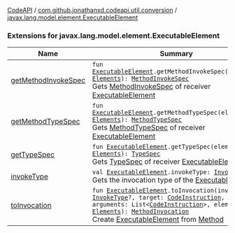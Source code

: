 [CodeAPI](../../index.md) / [com.github.jonathanxd.codeapi.util.conversion](../index.md) / [javax.lang.model.element.ExecutableElement](.)

### Extensions for javax.lang.model.element.ExecutableElement

| Name | Summary |
|---|---|
| [getMethodInvokeSpec](get-method-invoke-spec.md) | `fun `[`ExecutableElement`](http://docs.oracle.com/javase/6/docs/api/javax/lang/model/element/ExecutableElement.html)`.getMethodInvokeSpec(elements: `[`Elements`](http://docs.oracle.com/javase/6/docs/api/javax/lang/model/util/Elements.html)`): `[`MethodInvokeSpec`](../../com.github.jonathanxd.codeapi.common/-method-invoke-spec/index.md)<br>Gets [MethodInvokeSpec](../../com.github.jonathanxd.codeapi.common/-method-invoke-spec/index.md) of receiver [ExecutableElement](http://docs.oracle.com/javase/6/docs/api/javax/lang/model/element/ExecutableElement.html) |
| [getMethodTypeSpec](get-method-type-spec.md) | `fun `[`ExecutableElement`](http://docs.oracle.com/javase/6/docs/api/javax/lang/model/element/ExecutableElement.html)`.getMethodTypeSpec(elements: `[`Elements`](http://docs.oracle.com/javase/6/docs/api/javax/lang/model/util/Elements.html)`): `[`MethodTypeSpec`](../../com.github.jonathanxd.codeapi.common/-method-type-spec/index.md)<br>Gets [MethodTypeSpec](../../com.github.jonathanxd.codeapi.common/-method-type-spec/index.md) of receiver [ExecutableElement](http://docs.oracle.com/javase/6/docs/api/javax/lang/model/element/ExecutableElement.html) |
| [getTypeSpec](get-type-spec.md) | `fun `[`ExecutableElement`](http://docs.oracle.com/javase/6/docs/api/javax/lang/model/element/ExecutableElement.html)`.getTypeSpec(elements: `[`Elements`](http://docs.oracle.com/javase/6/docs/api/javax/lang/model/util/Elements.html)`): `[`TypeSpec`](../../com.github.jonathanxd.codeapi.base/-type-spec/index.md)<br>Gets [TypeSpec](../../com.github.jonathanxd.codeapi.base/-type-spec/index.md) of receiver [ExecutableElement](http://docs.oracle.com/javase/6/docs/api/javax/lang/model/element/ExecutableElement.html) |
| [invokeType](invoke-type.md) | `val `[`ExecutableElement`](http://docs.oracle.com/javase/6/docs/api/javax/lang/model/element/ExecutableElement.html)`.invokeType: `[`InvokeType`](../../com.github.jonathanxd.codeapi.base/-invoke-type/index.md)<br>Gets the invocation type of the [ExecutableElement](http://docs.oracle.com/javase/6/docs/api/javax/lang/model/element/ExecutableElement.html). |
| [toInvocation](to-invocation.md) | `fun `[`ExecutableElement`](http://docs.oracle.com/javase/6/docs/api/javax/lang/model/element/ExecutableElement.html)`.toInvocation(invokeType: `[`InvokeType`](../../com.github.jonathanxd.codeapi.base/-invoke-type/index.md)`?, target: `[`CodeInstruction`](../../com.github.jonathanxd.codeapi/-code-instruction.md)`, arguments: List<`[`CodeInstruction`](../../com.github.jonathanxd.codeapi/-code-instruction.md)`>, elements: `[`Elements`](http://docs.oracle.com/javase/6/docs/api/javax/lang/model/util/Elements.html)`): `[`MethodInvocation`](../../com.github.jonathanxd.codeapi.base/-method-invocation/index.md)<br>Create [ExecutableElement](http://docs.oracle.com/javase/6/docs/api/javax/lang/model/element/ExecutableElement.html) from [Method](http://docs.oracle.com/javase/6/docs/api/java/lang/reflect/Method.html) |
